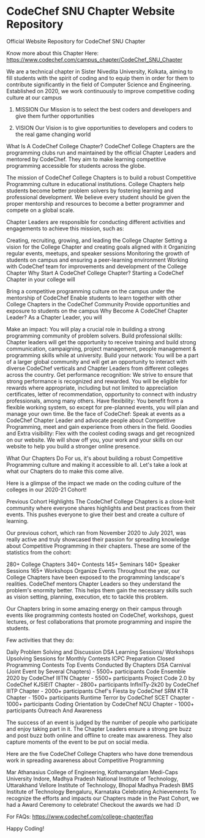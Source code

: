 # CodeChef SNU Chapter Website Repository

Official Website Repository for CodeChef SNU Chapter

Know more about this Chapter Here: https://www.codechef.com/campus_chapter/CodeChef_SNU_Chapter

We are a technical chapter in Sister Nivedita University, Kolkata, aiming to fill students with the spirit of coding and to equip them in order for them to contribute significantly in the field of Computer Science and Engineering. Established on 2020, we work continuously to improve competitive coding culture at our campus

01. MISSION
Our Mission is to select the best coders and developers and give them further opportunities

02. VISION
Our Vision is to give opportunities to developers and coders to the real game changing world

What Is A CodeChef College Chapter?
CodeChef College Chapters are the programming clubs run and maintained by the official Chapter Leaders and mentored by CodeChef. They aim to make learning competitive programming accessible for students across the globe.

The mission of CodeChef College Chapters is to build a robust Competitive Programming culture in educational institutions. College Chapters help students become better problem solvers by fostering learning and professional development. We believe every student should be given the proper mentorship and resources to become a better programmer and compete on a global scale.

Chapter Leaders are responsible for conducting different activities and engagements to achieve this mission, such as:

Creating, recruiting, growing, and leading the College Chapter
Setting a vision for the College Chapter and creating goals aligned with it
Organizing regular events, meetups, and speaker sessions
Monitoring the growth of students on campus and ensuring a peer-learning environment
Working with CodeChef team for improvements and development of the College Chapter
Why Start A CodeChef College Chapter?
Starting a CodeChef Chapter in your college will

Bring a competitive programming culture on the campus under the mentorship of CodeChef
Enable students to learn together with other College Chapters in the CodeChef Community
Provide opportunities and exposure to students on the campus
Why Become A CodeChef Chapter Leader?
As a Chapter Leader, you will

Make an impact: You will play a crucial role in building a strong programming community of problem solvers.
Build professional skills: Chapter leaders will get the opportunity to receive training and build strong communication, campaigning, project management, people management & programming skills while at university.
Build your network: You will be a part of a larger global community and will get an opportunity to interact with diverse CodeChef verticals and Chapter Leaders from different colleges across the country.
Get performance recognition: We strive to ensure that strong performance is recognized and rewarded. You will be eligible for rewards where appropriate, including but not limited to appreciation certificates, letter of recommendation, opportunity to connect with industry professionals, among many others.
Have flexibility: You benefit from a flexible working system, so except for pre-planned events, you will plan and manage your own time.
Be the face of CodeChef: Speak at events as a CodeChef Chapter Leader and advocate people about Competitive Programming, meet and gain experience from others in the field.
Goodies and Extra visibility: Flex with the coolest coding swags and get recognized on our website. We will show off you, your work and your skills on our website to help you build a stronger online presence.

What Our Chapters Do
For us, it's about building a robust Competitive Programming culture and making it accessible to all. Let's take a look at what our Chapters do to make this come alive.

Here is a glimpse of the impact we made on the coding culture of the colleges in our 2020-21 Cohort!


Previous Cohort Highlights
The CodeChef College Chapters is a close-knit community where everyone shares highlights and best practices from their events. This pushes everyone to give their best and create a culture of learning.

Our previous cohort, which ran from November 2020 to July 2021, was really active and truly showcased their passion for spreading knowledge about Competitive Programming in their chapters. These are some of the statistics from the cohort:

280+ College Chapters
340+ Contests
145+ Seminars
140+ Speaker Sessions
165+ Workshops
Organize Events
Throughout the year, our College Chapters have been exposed to the programming landscape's realities. CodeChef mentors Chapter Leaders so they understand the problem's enormity better. This helps them gain the necessary skills such as vision setting, planning, execution, etc to tackle this problem.

Our Chapters bring in some amazing energy on their campus through events like programming contests hosted on CodeChef, workshops, guest lectures, or fest collaborations that promote programming and inspire the students.

Few activities that they do:

Daily Problem Solving and Discussion
DSA Learning Sessions/ Workshops
Upsolving Sessions for Monthly Contests
ICPC Preparation
Closed Programming Contests
Top Events Conducted By Chapters
DSA Carnival (Joint Event by Several Chapters) - 5500+ participants
Code Ensemble 2020 by CodeChef IIITN Chapter - 5500+ participants
Project Code 2.0 by CodeChef KJSIEIT Chapter - 2800+ participants
InfInITy-2k20 by CodeChef IIITP Chapter - 2000+ participants
Chef's Fiesta by CodeChef SRM KTR Chapter - 1500+ participants
Runtime Terror by CodeChef SCET Chapter - 1000+ participants
Coding Orientation by CodeChef NCU Chapter - 1000+ participants
Outreach And Awareness

The success of an event is judged by the number of people who participate and enjoy taking part in it. The Chapter Leaders ensure a strong pre buzz and post buzz both online and offline to create max awareness. They also capture moments of the event to be put on social media.

Here are the five CodeChef College Chapters who have done tremendous work in spreading awareness about Competitive Programming

Mar Athanasius College of Engineering, Kothamangalam
Medi-Caps University Indore, Madhya Pradesh
National Institute of Technology, Uttarakhand
Vellore Institute of Technology, Bhopal Madhya Pradesh
BMS Institute of Technology Bengaluru, Karnataka
Celebrating Achievements
To recognize the efforts and impacts our Chapters made in the Past Cohort, we had a Award Ceremony to celebrate! Checkout the awards we had :D

For FAQs: https://www.codechef.com/college-chapter/faq

Happy Coding!
